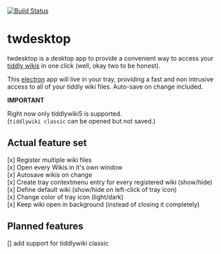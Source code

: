 [![Build Status](https://travis-ci.org/pyriand3r/twdesktop.svg?branch=master)](https://travis-ci.org/pyriand3r/twdesktop)

# twdesktop

twdesktop is a desktop app to provide a convenient way to access your [tiddly wikis](http://www.tiddlywiki.com) in one click (well, okay two to be honest).

This [electron](https://www.electron.atom.io) app will live in your tray, providing a fast and non intrusive access to all of your tiddly wiki files. Auto-save on change included.

**IMPORTANT**

Right now only tiddlywiki5 is supported.  
(`tiddlywiki classic` can be opened but not saved.)

## Actual feature set

[x] Register multiple wiki files  
[x] Open every Wikis in it's own window  
[x] Autosave wikis on change  
[x] Create tray contextmenu entry for every registered wiki (show/hide)  
[x] Define default wiki (show/hide on left-click of tray icon)  
[x] Change color of tray icon (light/dark)  
[x] Keep wiki open in background (instead of closing it completely)  

## Planned features

[] add support for tiddlywiki classic